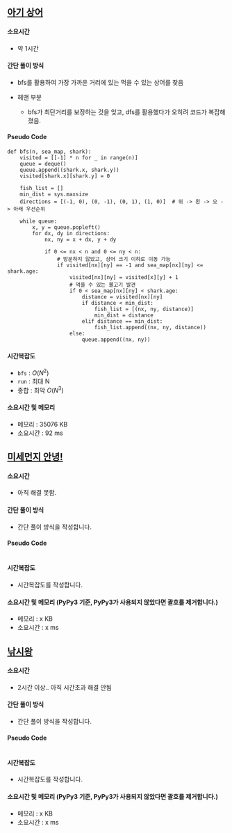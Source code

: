 ## [아기 상어](https://www.acmicpc.net/problem/16236)

#### 소요시간
- 약 1시간

#### 간단 풀이 방식
- bfs를 활용하여 가장 가까운 거리에 있는 먹을 수 있는 상어를 찾음

- 헤맨 부분
    - bfs가 최단거리를 보장하는 것을 잊고, dfs를 활용했다가 오히려 코드가 복잡해졌음.

#### Pseudo Code
```
def bfs(n, sea_map, shark):
    visited = [[-1] * n for _ in range(n)]
    queue = deque()
    queue.append((shark.x, shark.y))
    visited[shark.x][shark.y] = 0

    fish_list = []
    min_dist = sys.maxsize
    directions = [(-1, 0), (0, -1), (0, 1), (1, 0)]  # 위 -> 왼 -> 오 -> 아래 우선순위

    while queue:
        x, y = queue.popleft()
        for dx, dy in directions:
            nx, ny = x + dx, y + dy

            if 0 <= nx < n and 0 <= ny < n:
                # 방문하지 않았고, 상어 크기 이하로 이동 가능
                if visited[nx][ny] == -1 and sea_map[nx][ny] <= shark.age:
                    visited[nx][ny] = visited[x][y] + 1
                    # 먹을 수 있는 물고기 발견
                    if 0 < sea_map[nx][ny] < shark.age:
                        distance = visited[nx][ny]
                        if distance < min_dist:
                            fish_list = [(nx, ny, distance)]
                            min_dist = distance
                        elif distance == min_dist:
                            fish_list.append((nx, ny, distance))
                    else:
                        queue.append((nx, ny))
```

#### 시간복잡도
- `bfs` : $O(N^2)$
- `run` : 최대 N
- 종합 : 최악 $O(N^3)$

#### 소요시간 및 메모리
- 메모리 : 35076 KB
- 소요시간 : 92 ms

## [미세먼지 안녕!](https://www.acmicpc.net/problem/17144)

#### 소요시간
- 아직 해결 못함.

#### 간단 풀이 방식
- 간단 풀이 방식을 작성합니다.

#### Pseudo Code
```

```

#### 시간복잡도
- 시간복잡도를 작성합니다.

#### 소요시간 및 메모리 (**PyPy3 기준**, PyPy3가 사용되지 않았다면 괄호를 제거합니다.)
- 메모리 : x KB
- 소요시간 : x ms

## [낚시왕](https://www.acmicpc.net/problem/17143)

#### 소요시간
- 2시간 이상.. 아직 시간초과 해결 안됨

#### 간단 풀이 방식
- 간단 풀이 방식을 작성합니다.

#### Pseudo Code
```

```

#### 시간복잡도
- 시간복잡도를 작성합니다.

#### 소요시간 및 메모리 (**PyPy3 기준**, PyPy3가 사용되지 않았다면 괄호를 제거합니다.)
- 메모리 : x KB
- 소요시간 : x ms
